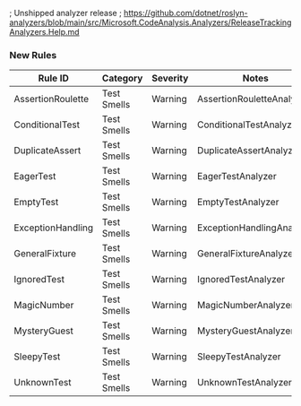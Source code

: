 ﻿; Unshipped analyzer release
; https://github.com/dotnet/roslyn-analyzers/blob/main/src/Microsoft.CodeAnalysis.Analyzers/ReleaseTrackingAnalyzers.Help.md

### New Rules

Rule ID | Category | Severity | Notes
--------|----------|----------|-------
AssertionRoulette | Test Smells | Warning | AssertionRouletteAnalyzer
ConditionalTest | Test Smells | Warning | ConditionalTestAnalyzer
DuplicateAssert | Test Smells | Warning | DuplicateAssertAnalyzer
EagerTest | Test Smells | Warning | EagerTestAnalyzer
EmptyTest | Test Smells | Warning | EmptyTestAnalyzer
ExceptionHandling | Test Smells | Warning | ExceptionHandlingAnalyzer
GeneralFixture | Test Smells | Warning | GeneralFixtureAnalyzer
IgnoredTest | Test Smells | Warning | IgnoredTestAnalyzer
MagicNumber | Test Smells | Warning | MagicNumberAnalyzer
MysteryGuest | Test Smells | Warning | MysteryGuestAnalyzer
SleepyTest | Test Smells | Warning | SleepyTestAnalyzer
UnknownTest | Test Smells | Warning | UnknownTestAnalyzer